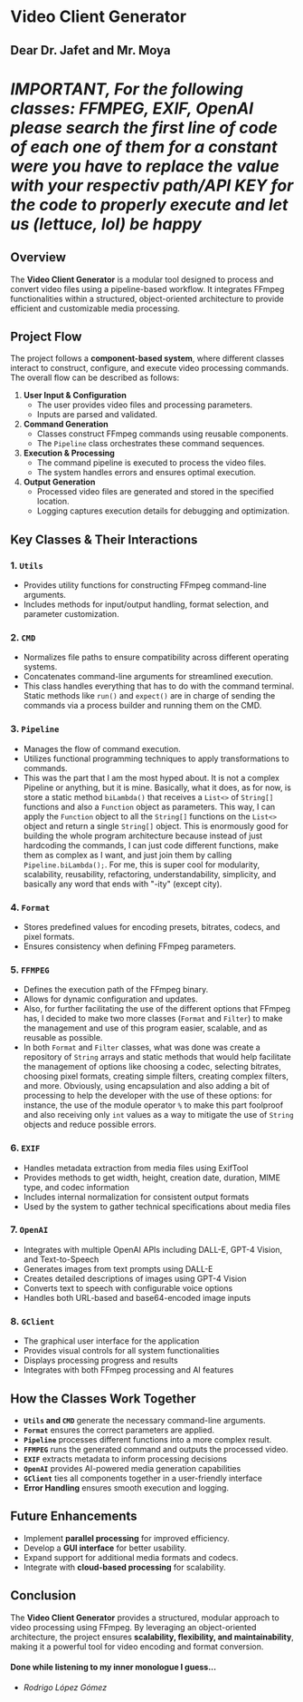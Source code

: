 # Video Client Generator

## Dear Dr. Jafet and Mr. Moya
# *IMPORTANT, For the following classes: FFMPEG, EXIF, OpenAI please search the first line of code of each one of them for a constant were you have to replace the value with your respectiv path/API KEY for the code to properly execute and let us (lettuce, lol) be happy*
## Overview
The **Video Client Generator** is a modular tool designed to process and convert video files using a pipeline-based workflow. It integrates FFmpeg functionalities within a structured, object-oriented architecture to provide efficient and customizable media processing.

## Project Flow
The project follows a **component-based system**, where different classes interact to construct, configure, and execute video processing commands. The overall flow can be described as follows:

1. **User Input & Configuration**
   - The user provides video files and processing parameters.
   - Inputs are parsed and validated.
2. **Command Generation**
   - Classes construct FFmpeg commands using reusable components.
   - The `Pipeline` class orchestrates these command sequences.
3. **Execution & Processing**
   - The command pipeline is executed to process the video files.
   - The system handles errors and ensures optimal execution.
4. **Output Generation**
   - Processed video files are generated and stored in the specified location.
   - Logging captures execution details for debugging and optimization.

## Key Classes & Their Interactions

### 1. `Utils`
   - Provides utility functions for constructing FFmpeg command-line arguments.
   - Includes methods for input/output handling, format selection, and parameter customization.

### 2. `CMD`
   - Normalizes file paths to ensure compatibility across different operating systems.
   - Concatenates command-line arguments for streamlined execution.
   - This class handles everything that has to do with the command terminal. Static methods like `run()` and `expect()` are in charge of sending the commands via a process builder and running them on the CMD.

### 3. `Pipeline`
   - Manages the flow of command execution.
   - Utilizes functional programming techniques to apply transformations to commands.
   - This was the part that I am the most hyped about. It is not a complex Pipeline or anything, but it is mine. Basically, what it does, as for now, is store a static method `biLambda()` that receives a `List<>` of `String[]` functions and also a `Function` object as parameters. This way, I can apply the `Function` object to all the `String[]` functions on the `List<>` object and return a single `String[]` object. This is enormously good for building the whole program architecture because instead of just hardcoding the commands, I can just code different functions, make them as complex as I want, and just join them by calling `Pipeline.biLambda();`. For me, this is super cool for modularity, scalability, reusability, refactoring, understandability, simplicity, and basically any word that ends with "-ity" (except city).

### 4. `Format`
   - Stores predefined values for encoding presets, bitrates, codecs, and pixel formats.
   - Ensures consistency when defining FFmpeg parameters.

### 5. `FFMPEG`
   - Defines the execution path of the FFmpeg binary.
   - Allows for dynamic configuration and updates.
   - Also, for further facilitating the use of the different options that FFmpeg has, I decided to make two more classes (`Format` and `Filter`) to make the management and use of this program easier, scalable, and as reusable as possible.
   - In both `Format` and `Filter` classes, what was done was create a repository of `String` arrays and static methods that would help facilitate the management of options like choosing a codec, selecting bitrates, choosing pixel formats, creating simple filters, creating complex filters, and more. Obviously, using encapsulation and also adding a bit of processing to help the developer with the use of these options: for instance, the use of the module operator `%` to make this part foolproof and also receiving only `int` values as a way to mitigate the use of `String` objects and reduce possible errors.

### 6. `EXIF`
   - Handles metadata extraction from media files using ExifTool
   - Provides methods to get width, height, creation date, duration, MIME type, and codec information
   - Includes internal normalization for consistent output formats
   - Used by the system to gather technical specifications about media files

### 7. `OpenAI`
   - Integrates with multiple OpenAI APIs including DALL-E, GPT-4 Vision, and Text-to-Speech
   - Generates images from text prompts using DALL-E
   - Creates detailed descriptions of images using GPT-4 Vision
   - Converts text to speech with configurable voice options
   - Handles both URL-based and base64-encoded image inputs

### 8. `GClient`
   - The graphical user interface for the application
   - Provides visual controls for all system functionalities
   - Displays processing progress and results
   - Integrates with both FFmpeg processing and AI features

## How the Classes Work Together
- **`Utils` and `CMD`** generate the necessary command-line arguments.
- **`Format`** ensures the correct parameters are applied.
- **`Pipeline`** processes different functions into a more complex result.
- **`FFMPEG`** runs the generated command and outputs the processed video.
- **`EXIF`** extracts metadata to inform processing decisions
- **`OpenAI`** provides AI-powered media generation capabilities
- **`GClient`** ties all components together in a user-friendly interface
- **Error Handling** ensures smooth execution and logging.

## Future Enhancements
- Implement **parallel processing** for improved efficiency.
- Develop a **GUI interface** for better usability.
- Expand support for additional media formats and codecs.
- Integrate with **cloud-based processing** for scalability.

## Conclusion
The **Video Client Generator** provides a structured, modular approach to video processing using FFmpeg. By leveraging an object-oriented architecture, the project ensures **scalability, flexibility, and maintainability**, making it a powerful tool for video encoding and format conversion.

#### Done while listening to my inner monologue I guess...
- *Rodrigo López Gómez*